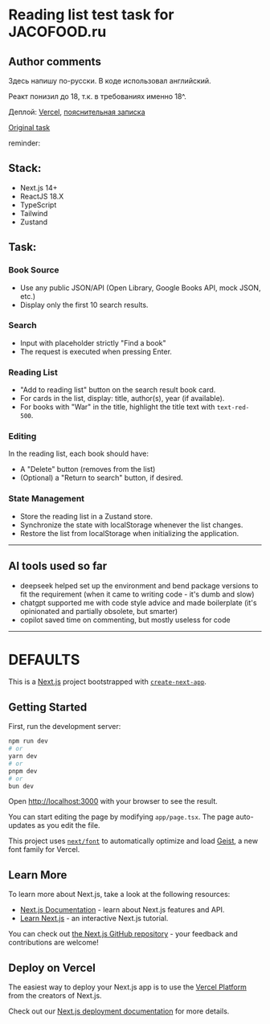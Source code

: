# Reading list test task for JACOFOOD.ru

## Author comments

Здесь напишу по-русски. В коде использовал английский.

Реакт понизил до 18, т.к. в требованиях именно 18^.

Деплой: [Vercel](https://reading-list-one.vercel.app/), [пояснительная записка](https://reading-list-one.vercel.app/about)

[Original task](https://docs.google.com/document/d/1BeBupcA0z8noMpIBwQAjlyo4npKIbchHdGeh6Nnj4lM/edit?tab=t.0)

reminder:

## Stack:

- Next.js 14+
- ReactJS 18.X
- TypeScript
- Tailwind
- Zustand

## Task:

### Book Source

- Use any public JSON/API (Open Library, Google Books API, mock JSON, etc.)
- Display only the first 10 search results.

### Search

- Input with placeholder strictly "Find a book"
- The request is executed when pressing Enter.

### Reading List

- "Add to reading list" button on the search result book card.
- For cards in the list, display: title, author(s), year (if available).
- For books with "War" in the title, highlight the title text with `text-red-500`.

### Editing

In the reading list, each book should have:

- A "Delete" button (removes from the list)
- (Optional) a "Return to search" button, if desired.

### State Management

- Store the reading list in a Zustand store.
- Synchronize the state with localStorage whenever the list changes.
- Restore the list from localStorage when initializing the application.

---

## AI tools used so far

- deepseek helped set up the environment and bend package versions to fit the requirement (when it came to writing code - it's dumb and slow)
- chatgpt supported me with code style advice and made boilerplate (it's opinionated and partially obsolete, but smarter)
- copilot saved time on commenting, but mostly useless for code

---

# DEFAULTS

This is a [Next.js](https://nextjs.org) project bootstrapped with [`create-next-app`](https://nextjs.org/docs/app/api-reference/cli/create-next-app).

## Getting Started

First, run the development server:

```bash
npm run dev
# or
yarn dev
# or
pnpm dev
# or
bun dev
```

Open [http://localhost:3000](http://localhost:3000) with your browser to see the result.

You can start editing the page by modifying `app/page.tsx`. The page auto-updates as you edit the file.

This project uses [`next/font`](https://nextjs.org/docs/app/building-your-application/optimizing/fonts) to automatically optimize and load [Geist](https://vercel.com/font), a new font family for Vercel.

## Learn More

To learn more about Next.js, take a look at the following resources:

- [Next.js Documentation](https://nextjs.org/docs) - learn about Next.js features and API.
- [Learn Next.js](https://nextjs.org/learn) - an interactive Next.js tutorial.

You can check out [the Next.js GitHub repository](https://github.com/vercel/next.js) - your feedback and contributions are welcome!

## Deploy on Vercel

The easiest way to deploy your Next.js app is to use the [Vercel Platform](https://vercel.com/new?utm_medium=default-template&filter=next.js&utm_source=create-next-app&utm_campaign=create-next-app-readme) from the creators of Next.js.

Check out our [Next.js deployment documentation](https://nextjs.org/docs/app/building-your-application/deploying) for more details.
